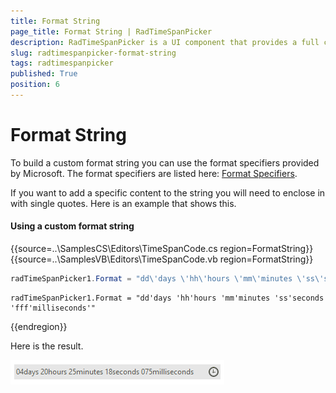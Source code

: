 ```yaml
---
title: Format String
page_title: Format String | RadTimeSpanPicker
description: RadTimeSpanPicker is a UI component that provides a full control over picking a specific time span and duration.
slug: radtimespanpicker-format-string
tags: radtimespanpicker
published: True
position: 6
---
```


# Format String

To build a custom format string you can use the format specifiers provided by Microsoft. The format specifiers are listed here: [Format Specifiers](https://docs.microsoft.com/en-us/dotnet/standard/base-types/custom-timespan-format-strings).

If you want to add a specific content to the string you will need to enclose in with single quotes. Here is an example that shows this.

#### Using a custom format string

{{source=..\SamplesCS\Editors\TimeSpanCode.cs region=FormatString}} 
{{source=..\SamplesVB\Editors\TimeSpanCode.vb region=FormatString}}
````C#
radTimeSpanPicker1.Format = "dd\'days \'hh\'hours \'mm\'minutes \'ss\'seconds \'fff\'milliseconds\'";

````
````VB.NET
radTimeSpanPicker1.Format = "dd'days 'hh'hours 'mm'minutes 'ss'seconds 'fff'milliseconds'"

```` 

{{endregion}} 

Here is the result.

![radtimespanpicker-format-string001](images/radtimespanpicker-format-string001.png)